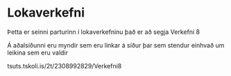 # Lokaverkefni
Þetta er seinni parturinn í lokaverkefninu það er að segja Verkefni 8

Á aðalsíðunni eru myndir sem eru linkar á síður þar sem stendur einhvað um leikina sem eru valdir

tsuts.tskoli.is/2t/2308992829/Verkefni8
